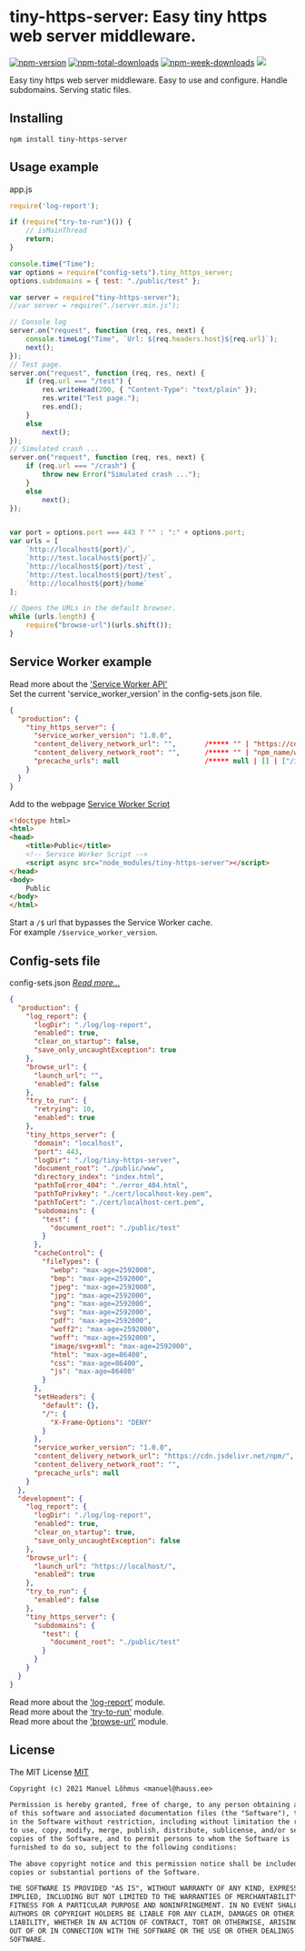 # tiny-https-server: Easy tiny https web server middleware.

[![npm-version](https://badgen.net/npm/v/tiny-https-server)](https://www.npmjs.com/package/tiny-https-server)
[![npm-total-downloads](https://badgen.net/npm/dt/tiny-https-server)](https://www.npmjs.com/package/tiny-https-server)
[![npm-week-downloads](https://badgen.net/npm/dw/tiny-https-server)](https://www.npmjs.com/package/tiny-https-server)
[![](https://data.jsdelivr.com/v1/package/npm/tiny-https-server/badge)](https://www.jsdelivr.com/package/npm/tiny-https-server)

Easy tiny https web server middleware.
Easy to use and configure.
Handle subdomains.
Serving static files.

## Installing

`npm install tiny-https-server`

## Usage example

app.js
```js
require('log-report');

if (require("try-to-run")()) {
    // isMainThread
    return;
}

console.time("Time");
var options = require("config-sets").tiny_https_server;
options.subdomains = { test: "./public/test" };

var server = require("tiny-https-server");
//var server = require("./server.min.js");

// Console log
server.on("request", function (req, res, next) {
    console.timeLog("Time", `Url: ${req.headers.host}${req.url}`);
    next();
});
// Test page.
server.on("request", function (req, res, next) {
    if (req.url === "/test") {
        res.writeHead(200, { "Content-Type": "text/plain" });
        res.write("Test page.");
        res.end();
    }
    else
        next();
});
// Simulated crash ...
server.on("request", function (req, res, next) {
    if (req.url === "/crash") {
        throw new Error("Simulated crash ...");
    }
    else
        next();
});


var port = options.port === 443 ? "" : ":" + options.port;
var urls = [
    `http://localhost${port}/`,
    `http://test.localhost${port}/`,
    `http://localhost${port}/test`,
    `http://test.localhost${port}/test`,
    `http://localhost${port}/home`
];

// Opens the URLs in the default browser.
while (urls.length) {
    require("browse-url")(urls.shift());
}
```

## Service Worker example

Read more about the ['Service Worker API'](https://developer.mozilla.org/en-US/docs/Web/API/Service_Worker_API)\
Set the current 'service_worker_version' in the config-sets.json file.
```json
{
  "production": {
    "tiny_https_server": {
      "service_worker_version": "1.0.0",
      "content_delivery_network_url": "",       /***** "" | "https://cdn.jsdelivr.net/npm/" *****/
      "content_delivery_network_root": "",      /***** "" | "npm_name/www" *****/
      "precache_urls": null                     /***** null | [] | ["/index.html, ..."] *****/
    }
  }
}
```

Add to the webpage [Service Worker Script](browser.js)
```html
<!doctype html>
<html>
<head>
    <title>Public</title>
    <!-- Service Worker Script -->
    <script async src="node_modules/tiny-https-server"></script>
</head>
<body>
    Public
</body>
</html>
```
Start a `/$` url that bypasses the Service Worker cache.\
For example `/$service_worker_version`.

## Config-sets file

config-sets.json [*Read more...*](https://github.com/manuel-lohmus/config-sets)
```json
{
  "production": {
    "log_report": {
      "logDir": "./log/log-report",
      "enabled": true,
      "clear_on_startup": false,
      "save_only_uncaughtException": true
    },
    "browse_url": {
      "launch_url": "",
      "enabled": false
    },
    "try_to_run": {
      "retrying": 10,
      "enabled": true
    },
    "tiny_https_server": {
      "domain": "localhost",
      "port": 443,
      "logDir": "./log/tiny-https-server",
      "document_root": "./public/www",
      "directory_index": "index.html",
      "pathToError_404": "./error_404.html",
      "pathToPrivkey": "./cert/localhost-key.pem",
      "pathToCert": "./cert/localhost-cert.pem",
      "subdomains": {
        "test": {
          "document_root": "./public/test"
        }
      },
      "cacheControl": {
        "fileTypes": {
          "webp": "max-age=2592000",
          "bmp": "max-age=2592000",
          "jpeg": "max-age=2592000",
          "jpg": "max-age=2592000",
          "png": "max-age=2592000",
          "svg": "max-age=2592000",
          "pdf": "max-age=2592000",
          "woff2": "max-age=2592000",
          "woff": "max-age=2592000",
          "image/svg+xml": "max-age=2592000",
          "html": "max-age=86400",
          "css": "max-age=86400",
          "js": "max-age=86400"
        }
      },
      "setHeaders": {
        "default": {},
        "/": {
          "X-Frame-Options": "DENY"
        }
      },
      "service_worker_version": "1.0.0",
      "content_delivery_network_url": "https://cdn.jsdelivr.net/npm/",
      "content_delivery_network_root": "",
      "precache_urls": null
    }
  },
  "development": {
    "log_report": {
      "logDir": "./log/log-report",
      "enabled": true,
      "clear_on_startup": true,
      "save_only_uncaughtException": false
    },
    "browse_url": {
      "launch_url": "https://localhost/",
      "enabled": true
    },
    "try_to_run": {
      "enabled": false
    },
    "tiny_https_server": {
      "subdomains": {
        "test": {
          "document_root": "./public/test"
        }
      }
    }
  }
}
```

Read more about the ['log-report'](https://github.com/manuel-lohmus/log-report) module.\
Read more about the ['try-to-run'](https://github.com/manuel-lohmus/try-to-run) module.\
Read more about the ['browse-url'](https://github.com/manuel-lohmus/browse-url) module.

## License


The MIT License [MIT](LICENSE)
```txt
Copyright (c) 2021 Manuel Lõhmus <manuel@hauss.ee>

Permission is hereby granted, free of charge, to any person obtaining a copy
of this software and associated documentation files (the "Software"), to deal
in the Software without restriction, including without limitation the rights
to use, copy, modify, merge, publish, distribute, sublicense, and/or sell
copies of the Software, and to permit persons to whom the Software is
furnished to do so, subject to the following conditions:

The above copyright notice and this permission notice shall be included in all
copies or substantial portions of the Software.

THE SOFTWARE IS PROVIDED "AS IS", WITHOUT WARRANTY OF ANY KIND, EXPRESS OR
IMPLIED, INCLUDING BUT NOT LIMITED TO THE WARRANTIES OF MERCHANTABILITY,
FITNESS FOR A PARTICULAR PURPOSE AND NONINFRINGEMENT. IN NO EVENT SHALL THE
AUTHORS OR COPYRIGHT HOLDERS BE LIABLE FOR ANY CLAIM, DAMAGES OR OTHER
LIABILITY, WHETHER IN AN ACTION OF CONTRACT, TORT OR OTHERWISE, ARISING FROM,
OUT OF OR IN CONNECTION WITH THE SOFTWARE OR THE USE OR OTHER DEALINGS IN THE
SOFTWARE.
```